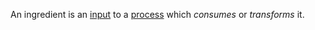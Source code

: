An ingredient is an [input](https://github.com/gcassel/Modular-Organization-Terminology/blob/master/terms/input.md) to a [process](https://github.com/gcassel/Modular-Organization-Terminology/blob/master/terms/process.md) which *consumes* or *transforms* it.

